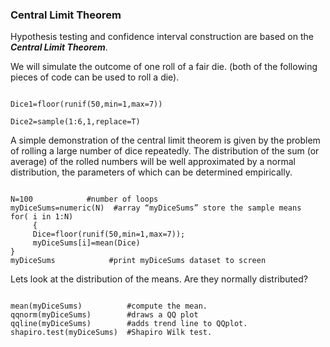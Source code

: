### Central Limit Theorem

Hypothesis testing and confidence interval construction are based on the ***Central Limit Theorem***.

We will simulate the outcome of one roll of a fair die. (both of the following pieces of code can be used to roll a die).
<pre><code>
Dice1=floor(runif(50,min=1,max=7))  

Dice2=sample(1:6,1,replace=T)
</code></pre>
A simple demonstration of the central limit theorem is given by the problem of rolling a large number of dice repeatedly. 
The distribution of the sum (or average) of the rolled numbers will be well approximated by a normal distribution, the parameters of which can be determined empirically.
<pre><code>
N=100            #number of loops
myDiceSums=numeric(N)  #array “myDiceSums” store the sample means
for( i in 1:N)
     { 
     Dice=floor(runif(50,min=1,max=7));
     myDiceSums[i]=mean(Dice)  
}                                 
myDiceSums            #print myDiceSums dataset to screen
</code></pre>

Lets look at the distribution of the means. Are they normally distributed?

<pre><code>
mean(myDiceSums)          #compute the mean. 
qqnorm(myDiceSums)        #draws a QQ plot
qqline(myDiceSums)        #adds trend line to QQplot.
shapiro.test(myDiceSums)  #Shapiro Wilk test. 
</code></pre>
